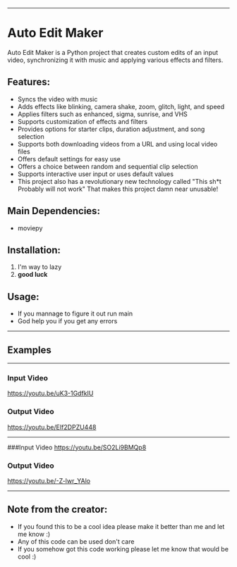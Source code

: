 ___

# Auto Edit Maker
Auto Edit Maker is a Python project that creates custom edits of an input video, synchronizing it with music and applying various effects and filters.

## Features:
- Syncs the video with music
- Adds effects like blinking, camera shake, zoom, glitch, light, and speed
- Applies filters such as enhanced, sigma, sunrise, and VHS
- Supports customization of effects and filters
- Provides options for starter clips, duration adjustment, and song selection
- Supports both downloading videos from a URL and using local video files
- Offers default settings for easy use
- Offers a choice between random and sequential clip selection
- Supports interactive user input or uses default values
- This project also has a revolutionary new technology called "This sh*t Probably will not work" That makes this project damn near unusable!

## Main Dependencies:
- moviepy

## Installation:
1. I'm way to lazy 
2. **good luck**

## Usage:
- If you mannage to figure it out run main
- God help you if you get any errors
___
## Examples 
***
### Input Video
https://youtu.be/uK3-1GdfkIU

### Output Video
https://youtu.be/EIf2DPZU448
***
###Input Video 
https://youtu.be/SO2Li9BMQp8

### Output Video
https://youtu.be/-Z-lwr_YAlo
___

## Note from the creator:
- If you found this to be a cool idea please make it better than me and let me know :)
- Any of this code can be used don't care
- If you somehow got this code working please let me know that would be cool :)
